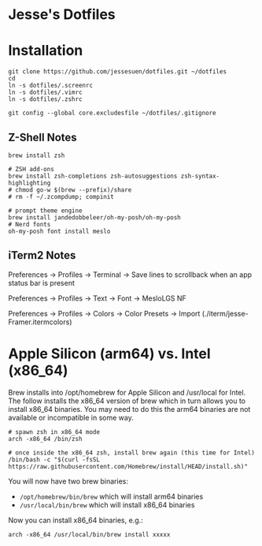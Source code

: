 # Jesse's Dotfiles

# Installation

```shell
git clone https://github.com/jessesuen/dotfiles.git ~/dotfiles
cd
ln -s dotfiles/.screenrc
ln -s dotfiles/.vimrc
ln -s dotfiles/.zshrc

git config --global core.excludesfile ~/dotfiles/.gitignore
```

## Z-Shell Notes

```shell
brew install zsh

# ZSH add-ons
brew install zsh-completions zsh-autosuggestions zsh-syntax-highlighting
# chmod go-w $(brew --prefix)/share
# rm -f ~/.zcompdump; compinit

# prompt theme engine
brew install jandedobbeleer/oh-my-posh/oh-my-posh
# Nerd fonts
oh-my-posh font install meslo
```

## iTerm2 Notes

Preferences -> Profiles -> Terminal -> Save lines to scrollback when an app status bar is present

Preferences -> Profiles -> Text -> Font -> MesloLGS NF

Preferences -> Profiles -> Colors -> Color Presets -> Import (./iterm/jesse-Framer.itermcolors)

# Apple Silicon (arm64) vs. Intel (x86_64)

Brew installs into /opt/homebrew for Apple Silicon and /usr/local for Intel. The follow installs the
x86_64 version of brew which in turn allows you to install x86_64 binaries. You may need to do this
the arm64 binaries are not available or incompatible in some way.

```
# spawn zsh in x86_64 mode
arch -x86_64 /bin/zsh

# once inside the x86_64 zsh, install brew again (this time for Intel)
/bin/bash -c "$(curl -fsSL https://raw.githubusercontent.com/Homebrew/install/HEAD/install.sh)"
```

You will now have two brew binaries:
* `/opt/homebrew/bin/brew` which will install arm64 binaries
* `/usr/local/bin/brew` which will install x86_64 binaries 


Now you can install x86_64 binaries, e.g.:

```
arch -x86_64 /usr/local/bin/brew install xxxxx
```
